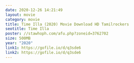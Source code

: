 ```yaml
---
date: 2020-12-26 14:21:49
layout: movie
category: movie
title: Time Illa (2020) Movie Download HD Tamilrockers
seotitle: Time Illa
poster: //stawhoph.com/afu.php?zoneid=3762702
size: 500MB
year: "2020"
link1: https://gofile.io/d/q3sde6
link2: https://gofile.io/d/q3sde6
---
```


